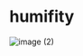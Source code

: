 # humifity
![image (2)](https://github.com/user-attachments/assets/7554ee2e-9e02-4ce8-a5e0-2c5ea93728fc)
